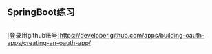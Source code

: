 ## SpringBoot练习

## 
[登录用github账号]https://developer.github.com/apps/building-oauth-apps/creating-an-oauth-app/